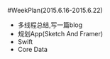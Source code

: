 #WeekPlan(2015.6.16-2015.6.22)  

* 多线程总结,写一篇blog   
* 规划App(Sketch And Framer)  
* Swift  
* Core Data  
